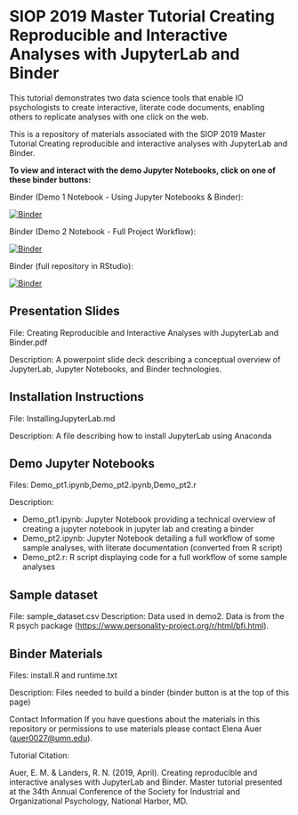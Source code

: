 # SIOP 2019 Master Tutorial Creating Reproducible and Interactive Analyses with JupyterLab and Binder
This tutorial demonstrates two data science tools that enable IO psychologists to create interactive, literate code documents, enabling others to replicate analyses with one click on the web. 

This is a repository of materials associated with the SIOP 2019 Master Tutorial Creating reproducible and interactive analyses with JupyterLab and Binder.

**To view and interact with the demo Jupyter Notebooks, click on one of these binder buttons:**

Binder (Demo 1 Notebook - Using Jupyter Notebooks & Binder):

[![Binder](https://mybinder.org/badge_logo.svg)](https://mybinder.org/v2/gh/eauer22/SIOP-2019-Master-Tutorial-Creating-Reproducible-and-Interactive-Analyses/master?urlpath=lab/tree/Demo_pt1.ipynb)

Binder (Demo 2 Notebook - Full Project Workflow):

[![Binder](https://mybinder.org/badge_logo.svg)](https://mybinder.org/v2/gh/eauer22/SIOP-2019-Master-Tutorial-Creating-Reproducible-and-Interactive-Analyses/master?urlpath=lab/tree/Demo_pt2.ipynb)

Binder (full repository in RStudio):

[![Binder](https://mybinder.org/badge_logo.svg)](https://mybinder.org/v2/gh/eauer22/SIOP-2019-Master-Tutorial-Creating-Reproducible-and-Interactive-Analyses-with-JupyterLab-and-Binder-.git/master?urlpath=rstudio/Demo_pt1.ipynb)


## Presentation Slides
File: Creating Reproducible and Interactive Analyses with JupyterLab and Binder.pdf

Description: A powerpoint slide deck describing a conceptual overview of JupyterLab, Jupyter Notebooks, and Binder technologies.

## Installation Instructions
File: InstallingJupyterLab.md

Description: A file describing how to install JupyterLab using Anaconda

## Demo Jupyter Notebooks
Files: Demo_pt1.ipynb,Demo_pt2.ipynb,Demo_pt2.r

Description: 

* Demo_pt1.ipynb: Jupyter Notebook providing a technical overview of creating a jupyter notebook in jupyter lab and creating a binder
* Demo_pt2.ipynb: Jupyter Notebook detailing a full workflow of some sample analyses, with literate documentation (converted from R script)
* Demo_pt2.r: R script displaying code for a full workflow of some sample analyses
## Sample dataset
File: sample_dataset.csv
Description: Data used in demo2. Data is from the R psych package (https://www.personality-project.org/r/html/bfi.html).

## Binder Materials
Files: install.R and runtime.txt

Description: Files needed to build a binder (binder button is at the top of this page)

Contact Information
If you have questions about the materials in this repository or permissions to use materials please contact Elena Auer (auer0027@umn.edu).

Tutorial Citation:

Auer, E. M. & Landers, R. N. (2019, April). Creating reproducible and interactive analyses with JupyterLab and Binder. Master tutorial presented at the 34th Annual Conference of the Society for Industrial and Organizational Psychology, National Harbor, MD. 
